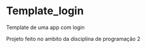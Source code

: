 # Template_login
Template de uma app com login

Projeto feito no ambito da disciplina de programação 2
